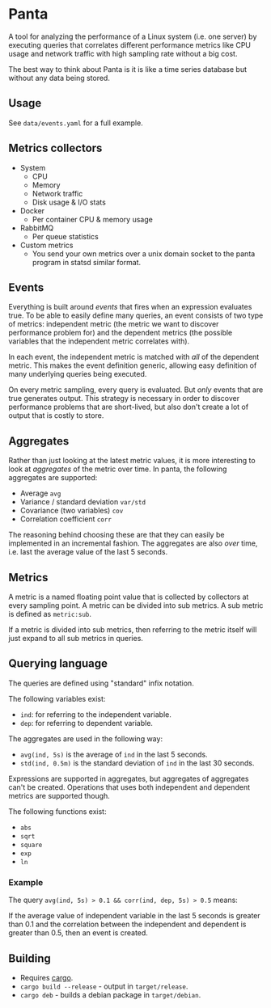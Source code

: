 # Panta
A tool for analyzing the performance of a Linux system (i.e. one server) by executing queries that correlates different performance metrics like CPU usage and network traffic with high sampling rate without a big cost.

The best way to think about Panta is it is like a time series database but without any data being stored.

## Usage
See `data/events.yaml` for a full example.

## Metrics collectors
* System
  * CPU
  * Memory
  * Network traffic
  * Disk usage & I/O stats
* Docker
  * Per container CPU & memory usage
* RabbitMQ
  * Per queue statistics
* Custom metrics
  * You send your own metrics over a unix domain socket to the panta program in statsd similar format.

## Events
Everything is built around _events_ that fires when an expression evaluates true. To be able to easily define many queries, an event consists of two type of metrics: independent metric (the metric we want to discover performance problem for) and the dependent metrics (the possible variables that the independent metric correlates with). 

In each event, the independent metric is matched with _all_ of the dependent metric. This makes the event definition generic, allowing easy definition of many underlying queries being executed.

On every metric sampling, every query is evaluated. But _only_ events that are true generates output. This strategy is necessary in order to discover performance problems that are short-lived, but also don't create a lot of output that is costly to store.

## Aggregates
Rather than just looking at the latest metric values, it is more interesting to look at _aggregates_ of the metric over time. In panta, the following aggregates are supported:
* Average `avg`
* Variance / standard deviation `var/std`
* Covariance (two variables) `cov`
* Correlation coefficient `corr`

The reasoning behind choosing these are that they can easily be implemented in an incremental fashion. The aggregates are also _over_ time, i.e. last the average value of the last 5 seconds.

## Metrics
A metric is a named floating point value that is collected by collectors at every sampling point. A metric can be divided into sub metrics.
A sub metric is defined as `metric:sub`.

If a metric is divided into sub metrics, then referring to the metric itself will just expand to all sub metrics in queries.

## Querying language
The queries are defined using "standard" infix notation.

The following variables exist:
* `ind`: for referring to the independent variable.
* `dep`: for referring to dependent variable.

The aggregates are used in the following way:
* `avg(ind, 5s)` is the average of `ind` in the last 5 seconds.
* `std(ind, 0.5m)` is the standard deviation of `ind` in the last 30 seconds.

Expressions are supported in aggregates, but aggregates of aggregates can't be created. Operations that uses both independent and dependent metrics are supported though.

The following functions exist:
* `abs`
* `sqrt`
* `square`
* `exp`
* `ln`

### Example
The query `avg(ind, 5s) > 0.1 && corr(ind, dep, 5s) > 0.5` means:

If the average value of independent variable in the last 5 seconds is greater than 0.1 and the correlation between the independent and dependent is greater than 0.5, then an event is created.

## Building
* Requires [cargo](https://rustup.rs/).
* `cargo build --release` - output in `target/release`.
* `cargo deb` - builds a debian package in `target/debian`.
